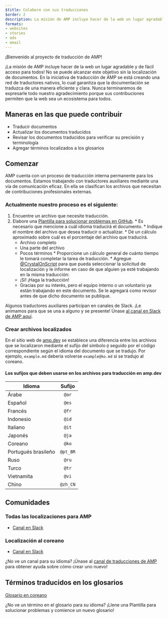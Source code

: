 ```yaml
---
$title: Colabore con sus traducciones
$order: 2
description: La misión de AMP incluye hacer de la web un lugar agradable y de fácil acceso para todos, y no podemos alcanzar este objetivo sin la localización de documentos. Traducir la documentación de AMP es un proceso sumamente importante que ayuda al prestigio y al éxito de la comunidad de AMP.
formats:
- websites
- stories
- ads
- email
---
```


¡Bienvenido al proyecto de traducción de AMP!

¡La misión de AMP incluye hacer de la web un lugar agradable y de fácil acceso para todos! No se puede alcanzar este objetivo sin la localización de documentos. En la iniciativa de traducción de AMP se está creando una red de traductores nativos, lo cual garantiza que la documentación se traduzca de una manera eficiente y clara. Nunca terminaremos de expresarle todo nuestro agradecimiento porque sus contribuciones permiten que la web sea un ecosistema para todos.

## Maneras en las que puede contribuir

- Traducir documentos
- Actualizar los documentos traducidos
- Revisar los documentos traducidos para verificar su precisión y terminología
- Agregar términos localizados a los glosarios

## Comenzar

AMP cuenta con un proceso de traducción interna permanente para los documentos. Estamos trabajando con traductores auxiliares mediante una vía de comunicación eficaz. En ella se clasifican los archivos que necesitan de contribuciones profesionales externas.

### Actualmente nuestro proceso es el siguiente:

1. Encuentre un archivo que necesite traducción.
2. Elabore una [Plantilla para solucionar problemas en GitHub](https://github.com/ampproject/docs/issues/new). * Es necesario que mencione a cuál idioma traducirá el documento. * Indique el nombre del archivo que desea traducir o actualizar. * Dé un cálculo aproximado sobre cuál es el porcentaje del archivo que traducirá.
    - Archivo completo
    - Una parte del archivo
    - Pocos términos * Proporcione un cálculo general de cuánto tiempo le tomará completar la tarea de traducción. * Agregue [@CrystalOnScript](https://github.com/CrystalOnScript) para que pueda seleccionar la solicitud de localización y le informe en caso de que alguien ya esté trabajando en la misma traducción:
    - ¡Sí! ¡Haga la traducción!
    - Gracias por su interés, pero el equipo interno o un voluntario ya están trabajando en este documento. Se le agregará como revisor antes de que dicho documento se publique.

Algunos traductores auxiliares participan en canales de Slack. ¡Le animamos para que se una a alguno y se presente! Únase [al canal en Slack de AMP aquí](https://docs.google.com/forms/d/e/1FAIpQLSd83J2IZA6cdR6jPwABGsJE8YL4pkypAbKMGgUZZriU7Qu6Tg/viewform?fbzx=4406980310789882877).

### Crear archivos localizados

En el sitio web de [amp.dev](https://amp.dev/) se establece una diferencia entre los archivos que se localizaron mediante el sufijo del símbolo `@` seguido por el código correspondiente según el idioma del documento que se tradujo. Por ejemplo, `example.md` debería volverse `example@ko.md` si se tradujo al coreano.

#### Los sufijos que deben usarse en los archivos para traducción en amp.dev

Idioma | Sufijo
--- | :-:
Árabe | `@ar`
Español | `@es`
Francés | `@fr`
Indonesio | `@id`
Italiano | `@it`
Japonés | `@ja`
Coreano | `@ko`
Portugués brasileño | `@pt_BR`
Ruso | `@ru`
Turco | `@tr`
Vietnamita | `@vi`
Chino | `@zh_CN`

## Comunidades

### Todas las localizaciones para AMP

- [Canal en Slack](https://amphtml.slack.com/messages/CCVMH4ZMF)

### Localización al coreano

- [Canal en Slack](https://amphtml.slack.com/messages/CCR8RFVUH)

¿No ve un canal para su idioma? ¡Únase al [canal de traducciones de AMP](https://amphtml.slack.com/messages/CCVMH4ZMF/details/) para obtener ayuda sobre cómo crear uno nuevo!

## Términos traducidos en los glosarios

####

[Glosario en coreano](https://github.com/ampproject/docs/blob/master/glossaries/KOREAN.md)

¿No ve un término en el glosario para su idioma? ¡Llene una Plantilla para solucionar problemas y comience un nuevo glosario!

